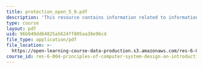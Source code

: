 ```yaml
---
title: protection_open_5_0.pdf
description: 'This resource contains information related to information security. '
type: course
layout: pdf
uid: 96b949dd64825a5624ff805aa38e96cd
file_type: application/pdf
file_location: >-
  https://open-learning-course-data-production.s3.amazonaws.com/res-6-004-principles-of-computer-system-design-an-introduction-spring-2009/96b949dd64825a5624ff805aa38e96cd_protection_open_5_0.pdf
course_id: res-6-004-principles-of-computer-system-design-an-introduction-spring-2009
---
```

